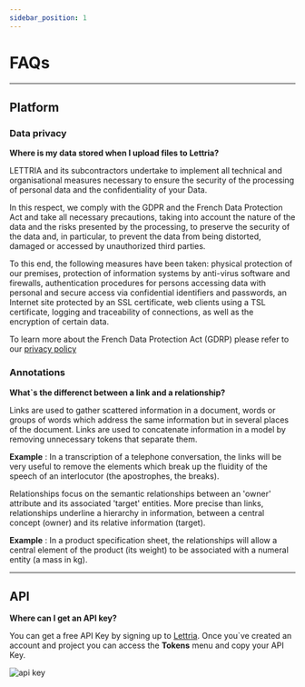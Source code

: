 ```yaml
---
sidebar_position: 1
---
```


# FAQs 

---

## Platform

### Data privacy

**Where is my data stored when I upload files to Lettria?**

LETTRIA and its subcontractors undertake to implement all technical and organisational measures necessary to ensure the security of the processing of personal data and the confidentiality of your Data.

In this respect, we comply with the GDPR and the French Data Protection Act and take all necessary precautions, taking into account the nature of the data and the risks presented by the processing, to preserve the security of the data and, in particular, to prevent the data from being distorted, damaged or accessed by unauthorized third parties.

To this end, the following measures have been taken: physical protection of our premises, protection of information systems by anti-virus software and firewalls, authentication procedures for persons accessing data with personal and secure access via confidential identifiers and passwords, an Internet site protected by an SSL certificate, web clients using a TSL certificate, logging and traceability of connections, as well as the encryption of certain data.

To learn more about the French Data Protection Act (GDRP) please refer to our [privacy policy](https://www.lettria.com/privacy-policy)

### Annotations

**What`s the differenct between a link and a relationship?**

Links are used to gather scattered information in a document, words or groups of words which address the same information but in several places of the document. Links are used to concatenate information in a model by removing unnecessary tokens that separate them.

**Example** : In a transcription of a telephone conversation, the links will be very useful to remove the elements which break up the fluidity of the speech of an interlocutor (the apostrophes, the breaks).

Relationships  focus on the semantic relationships between an 'owner' attribute and its associated 'target' entities. More precise than links,  relationships underline a hierarchy in information, between a central concept (owner) and its relative information (target).

**Example** : In a product specification sheet, the relationships will allow a central element of the product (its weight) to be associated with a numeral entity (a mass in kg).

---

## API
**Where can I get an API key?**

You can get a free API Key by signing up to [Lettria](https://app.lettria.com/). Once you`ve created an account and project you can access the **Tokens** menu and copy your API Key. 

![api key](/img/api_key-platform.png)


